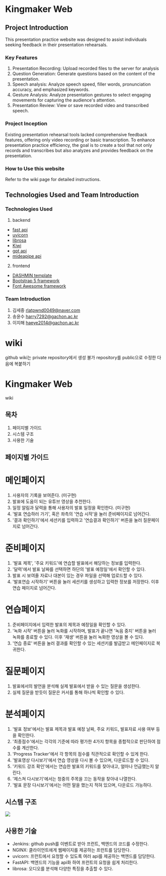 # Kingmaker Web


## Project Introduction

This presentation practice website was designed to assist individuals seeking feedback in their presentation rehearsals.

### Key Features

1. Presentation Recording: Upload recorded files to the server for analysis
2. Question Generation: Generate questions based on the content of the presentation.
4. Speech analysis: Analyze speech speed, filler words, pronunciation accuracy, and emphasized keywords.
5. Gesture Analysis: Analyze presentation gestures to select engaging movements for capturing the audience's attention.
6. Presentation Review: View or save recorded video and transcribed speech.

### Project Inception

Existing presentation rehearsal tools lacked comprehensive feedback features, offering only video recording or basic transcription. To enhance presentation practice efficiency, the goal is to create a tool that not only records and transcribes but also analyzes and provides feedback on the presentation.

### How to Use this website
Refer to the wiki page for detailed instructions.

## Technologies Used and Team Introduction

### Technologies Used
1. backend
- [fast api](https://fastapi.tiangolo.com/ko/)
- [uvicorn](https://www.uvicorn.org/)
- [librosa](https://librosa.org/doc/latest/index.html)
- [Kiwi](https://github.com/bab2min/Kiwi)
- [gpt api](https://openai.com/blog/openai-api)
- [mideapipe api](https://developers.google.com/mediapipe/api/solutions)
2. frontend
- [DASHMIN template](https://themewagon.com/themes/dashmin-responsive-free-bootstrap-5-html5-admin-dashboard-template/)
- [Bootstrap 5 framework](https://getbootstrap.kr/docs/5.0/getting-started/introduction/)
- [Font Awesome framework](https://fontawesome.com/)

### Team Introduction
1. 김세중 rlatpwnd0049@naver.com
2. 송윤수 harry7292@gachon.ac.kr
3. 이지해 haeye2014@gachon.ac.kr


# wiki
github wiki는 private repository에서 생성 불가
repository를 public으로 수정한 다음에 복붙하기

# Kingmaker Web
wiki

## 목차
1. 페이지별 가이드
2. 시스템 구조
3. 사용한 기술


## 페이지별 가이드

# 메인페이지

1) 사용자의 기록을 보여준다. (미구현)
2) 발표에 도움이 되는 유튜브 영상을 추천한다.
3) 일정 알림과 달력을 통해 사용자의 발표 일정을 확인한다. (미구현)
4) '발표 연습하러 가기', 혹은 좌측의 '연습 시작'을 눌러 준비페이지로 넘어간다.
5) '결과 확인하기'에서 세션키를 입력하고 '연습결과 확인하기' 버튼을 눌러 질문페이지로 넘어간다.

# 준비페이지

1) '발표 제목', '주요 키워드'에 연습할 발표에서 해당하는 정보를 입력한다.
2) '달력'에서 발표 날짜를 선택하면 하단의 '발표 예정일'에서 확인할 수 있다.
3) 발표 시 보여줄 자료나 대본이 있는 경우 파일을 선택해 업로드할 수 있다.
4) '발표연습 시작하기' 버튼을 눌러 세션키를 생성하고 입력한 정보를 저장한다. 이후 연습 페이지로 넘어간다.

# 연습페이지

1) 준비페이지에서 입력한 발표의 제목과 예정일을 확인할 수 있다.
2) '녹화 시작' 버튼을 눌러 녹화를 시작하며, 발표가 끝나면 '녹음 중지' 버튼을 눌러 녹화를 종료할 수 있다. 이후 '재생' 버튼을 눌러 녹화한 영상을 볼 수 있다.
3) '연습 종료' 버튼을 눌러 결과를 확인할 수 있는 세션키를 발급받고 메인페이지로 복귀한다.

# 질문페이지

1) 발표에서의 발언을 분석해 실제 발표에서 받을 수 있는 질문을 생성한다.
2) 실제 질문을 받듯이 질문은 커서를 통해 하나씩 확인할 수 있다.

# 분석페이지

1) '발표 정보'에서는 발표 제목과 발표 예정 날짜, 주요 키워드, 발표자료 사용 여부 등을 확인한다.
2) '최종점수'에서는 각각의 기준에 따라 평가한 4가지 항목을 종합적으로 판단하여 점수를 계산한다.
3) 'Progress Tracker'에서 각 항목의 점수를 직관적으로 확인할 수 있게 한다.
4) '발표영상 다시보기'에서 연습 영상을 다시 볼 수 있으며, 다운로드할 수 있다.
5) '키워드 강조 확인'에서는 연습한 발표의 키워드를 찾아내고, 얼마나 언급했는지 알린다.
6) '제스쳐 다시보기'에서는 청중의 주목을 끄는 동작을 찾아내 나열한다.
7) '발표 문장 다시보기'에서는 어떤 말을 했는지 적혀 있으며, 다운로드 가능하다.


## 시스템 구조
<img src="https://github.com/kingmaker-presentation-helper/Kingmaker_web/assets/57437648/5e9db717-dfde-429c-9fc8-0c8c931ea826">


## 사용한 기술
- Jenkins: github push를 이벤트로 받아 프런트, 백엔드의 코드를 수정한다.
- NGINX: 클라이언트에게 웹페이지를 제공하는 프런트를 담당한다.
- uvicorn: 프런트에서 요청할 수 있도록 여러 api를 제공하는 백엔드를 담당한다.
- FastAPI: 백엔드의 기능을 api화 하여 프런트의 요청을 쉽게 처리한다.
- librosa: 오디오를 분석해 다양한 특징을 추출할 수 있다.
